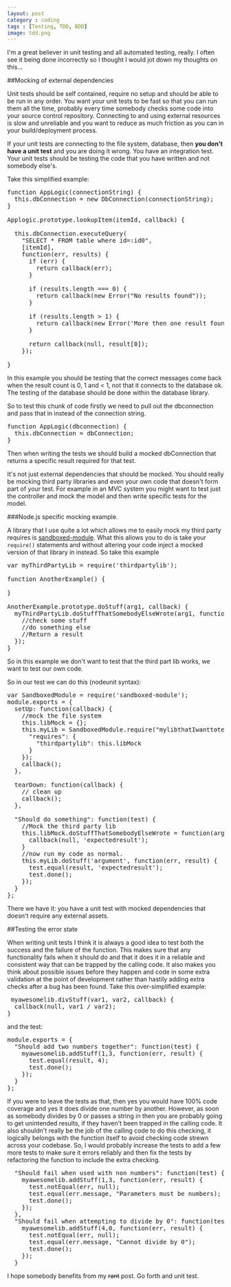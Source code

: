 ```yaml
---
layout: post
category : coding
tags : [Testing, TDD, BDD]
image: tdd.png
---
```


I'm a great believer in unit testing and all automated testing, really. I often see it being done incorrectly so I thought I would jot down my thoughts on this...

##Mocking of external dependencies

Unit tests should be self contained, require no setup and should be able to be run in any order. You want your unit tests to be fast so that you can run them all the time, probably every time somebody checks some code into your source control repository. Connecting to and using external resources is slow and unreliable and you want to reduce as much friction as you can in your build/deployment process.

If your unit tests are connecting to the file system, database, then <strong>you don't have a unit test</strong> and you are doing it wrong. You have an integration test. Your unit tests should be testing the code that you have written and not somebody else's.

Take this simplified example:

<pre class="prettyprint linenums">
function AppLogic(connectionString) {
  this.dbConnection = new DbConnection(connectionString);
}

Applogic.prototype.lookupItem(itemId, callback) {

  this.dbConnection.executeQuery(
    "SELECT * FROM table where id=:id0",
    [itemId],
    function(err, results) {
      if (err) {
        return callback(err);
      }

      if (results.length === 0) {
        return callback(new Error("No results found"));
      }

      if (results.length > 1) {
        return callback(new Error('More then one result found'));
      }

      return callback(null, result[0]);
    });

}
</pre>

In this example you should be testing that the correct messages come back when the result count is 0, 1 and < 1, not that it connects to the database ok. The testing of the database should be done within the database library.

So to test this chunk of code firstly we need to pull out the dbconnection and pass that in instead of the connection string.

<pre class="prettyprint linenums">
function AppLogic(dbconnection) {
  this.dbConnection = dbConnection;
}
</pre>

Then when writing the tests we should build a mocked dbConnection that returns a specific result required for that test.

It's not just external dependencies that should be mocked. You should really be mocking third party libraries and even your own code that doesn't form part of your test. For example in an MVC system you might want to test just the controller and mock the model and then write specific tests for the model.

###Node.js specific mocking example.

A library that I use quite a lot which allows me to easily mock my third party requires is [sandboxed-module](https://github.com/felixge/node-sandboxed-module). What this allows you to do is take your <code>require()</code> statements and without altering your code inject a mocked version of that library in instead. So take this example

<pre class="prettyprint linenums">
var myThirdPartyLib = require('thirdpartylib');

function AnotherExample() {

}

AnotherExample.prototype.doStuff(arg1, callback) {
  myThirdPartyLib.doStuffThatSomebodyElseWrote(arg1, function(result) {
    //check some stuff
    //do something else
    //Return a result
  });
}
</pre>

So in this example we don't want to test that the third part lib works, we want to test our own code.

So in our test we can do this (nodeunit syntax):

<pre class="prettyprint linenums">
var SandboxedModule = require('sandboxed-module');
module.exports = {
  setUp: function(callback) {
    //mock the file system
    this.libMock = {};
    this.myLib = SandboxedModule.require("mylibthatIwanttotest.js", {
      "requires": {
        "thirdpartylib": this.libMock
      }
    });
    callback();
  },

  tearDown: function(callback) {
    // clean up
    callback();
  },

  "Should do something": function(test) {
    //Mock the third party lib
    this.libMock.doStuffThatSomebodyElseWrote = function(arg1, callback) {
      callback(null, 'expectedresult');
    }
    //now run my code as normal.
    this.myLib.doStuff('argument', function(err, result) {
      test.equal(result, 'expectedresult');
      test.done();
    });
  }
};
</pre>

There we have it: you have a unit test with mocked dependencies that doesn't require any external assets.

##Testing the error state

When writing unit tests I think it is always a good idea to test both the success and the failure of the function. This makes sure that any functionality fails when it should do and that it does it in a reliable and consistent way that can be trapped by the calling code. It also makes you think about possible issues before they happen and code in some extra validation at the point of development rather than hastily adding extra checks after a bug has been found. Take this over-simplified example:

<pre class="prettyprint linenums">
 myawesomelib.divStuff(var1, var2, callback) {
  callback(null, var1 / var2);
}
</pre>

and the test:

<pre class="prettyprint linenums">
module.exports = {
  "Should add two numbers together": function(test) {
    myawesomelib.addStuff(1,3, function(err, result) {
      test.equal(result, 4);
      test.done();
    });
  }
};
</pre>

If you were to leave the tests as that, then yes you would have 100% code coverage and yes it does divide one number by another. However, as soon as somebody divides by 0 or passes a string in then you are probably going to get unintended results, if they haven't been trapped in the calling code. It also shouldn't really be the job of the calling code to do this checking, it logically belongs with the function itself to avoid checking code strewn across your codebase. So, I would probably increase the tests to add a few more tests to make sure it errors reliably and then fix the tests by refactoring the function to include the extra checking.

<pre class="prettyprint linenums">
  "Should fail when used with non numbers": function(test) {
    myawesomelib.addStuff(1,3, function(err, result) {
      test.notEqual(err, null);
      test.equal(err.message, "Parameters must be numbers);
      test.done();
    });
  },
  "Should fail when attempting to divide by 0": function(test) {
    myawesomelib.addStuff(4,0, function(err, result) {
      test.notEqual(err, null);
      test.equal(err.message, "Cannot divide by 0");
      test.done();
    });
  }
</pre>

I hope somebody benefits from my <del>rant</del> post. Go forth and unit test.
